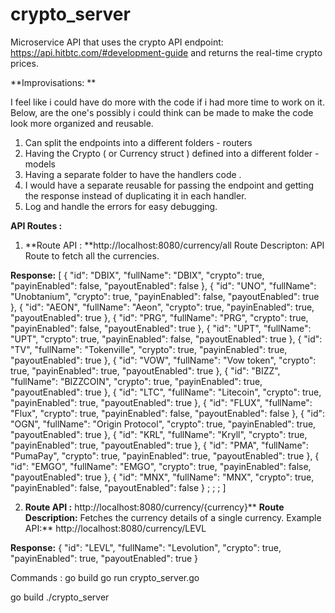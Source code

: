 # crypto_server
Microservice API that uses the crypto API endpoint: https://api.hitbtc.com/#development-guide and returns the real-time crypto prices.


**Improvisations: ** 

I feel like i could have do more with the code if i had more time to work on it. Below, are the one's possibly i could think can be made to make the code look more organized and reusable.

1. Can split the endpoints into a different folders - routers 
2. Having the Crypto ( or Currency struct ) defined into a different folder - models
3. Having a separate folder to have the handlers code . 
4. I would have a separate reusable for passing the endpoint and getting the response instead of duplicating it in each handler.
5. Log and handle the errors for easy debugging.

**API Routes :**

1. **Route API : **http://localhost:8080/currency/all
Route Descripton: API Route to fetch all the currencies.

**Response:** [
  {
    "id": "DBIX",
    "fullName": "DBIX",
    "crypto": true,
    "payinEnabled": false,
    "payoutEnabled": false
  },
  {
    "id": "UNO",
    "fullName": "Unobtanium",
    "crypto": true,
    "payinEnabled": false,
    "payoutEnabled": true
  },
  {
    "id": "AEON",
    "fullName": "Aeon",
    "crypto": true,
    "payinEnabled": true,
    "payoutEnabled": true
  },
  {
    "id": "PRG",
    "fullName": "PRG",
    "crypto": true,
    "payinEnabled": false,
    "payoutEnabled": true
  },
  {
    "id": "UPT",
    "fullName": "UPT",
    "crypto": true,
    "payinEnabled": false,
    "payoutEnabled": true
  },
  {
    "id": "TV",
    "fullName": "Tokenville",
    "crypto": true,
    "payinEnabled": true,
    "payoutEnabled": true
  },
  {
    "id": "VOW",
    "fullName": "Vow token",
    "crypto": true,
    "payinEnabled": true,
    "payoutEnabled": true
  },
  {
    "id": "BIZZ",
    "fullName": "BIZZCOIN",
    "crypto": true,
    "payinEnabled": true,
    "payoutEnabled": true
  },
  {
    "id": "LTC",
    "fullName": "Litecoin",
    "crypto": true,
    "payinEnabled": true,
    "payoutEnabled": true
  },
  {
    "id": "FLUX",
    "fullName": "Flux",
    "crypto": true,
    "payinEnabled": false,
    "payoutEnabled": false
  },
  {
    "id": "OGN",
    "fullName": "Origin Protocol",
    "crypto": true,
    "payinEnabled": true,
    "payoutEnabled": true
  },
  {
    "id": "KRL",
    "fullName": "Kryll",
    "crypto": true,
    "payinEnabled": true,
    "payoutEnabled": true
  },
  {
    "id": "PMA",
    "fullName": "PumaPay",
    "crypto": true,
    "payinEnabled": true,
    "payoutEnabled": true
  },
  {
    "id": "EMGO",
    "fullName": "EMGO",
    "crypto": true,
    "payinEnabled": false,
    "payoutEnabled": true
  },
  {
    "id": "MNX",
    "fullName": "MNX",
    "crypto": true,
    "payinEnabled": false,
    "payoutEnabled": false
  }
  ;
  ;
  ;
  ]

2. **Route API :** http://localhost:8080/currency/{currency}**
**Route Description:** Fetches the currency details of a single currency.
Example API:** http://localhost:8080/currency/LEVL

**Response:** {
  "id": "LEVL",
  "fullName": "Levolution",
  "crypto": true,
  "payinEnabled": true,
  "payoutEnabled": true
}


Commands :
go build
go run crypto_server.go

go build ./crypto_server




